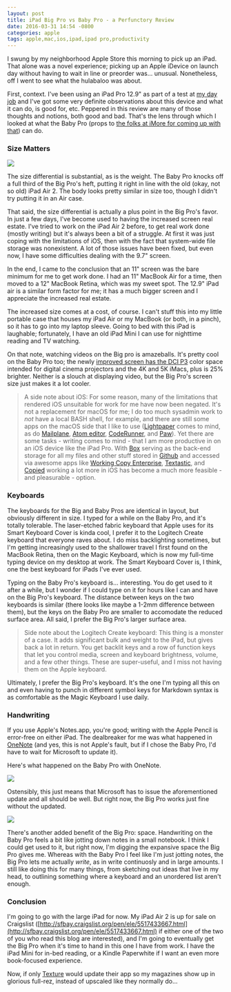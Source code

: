 ```yaml
---
layout: post
title: iPad Big Pro vs Baby Pro - a Perfunctory Review
date: 2016-03-31 14:54 -0800
categories: apple
tags: apple,mac,ios,ipad,ipad pro,productivity
---
```


I swung by my neighborhood Apple Store this morning to pick up an iPad. That alone was a novel experience; picking up an Apple iDevice on launch day without having to wait in line or preorder was... unusual. Nonetheless, off I went to see what the hulabaloo was about.

First, context. I've been using an iPad Pro 12.9" as part of a test at [my day job](https://box.com) and I've got some very definite observations about this device and what it can do, is good for, etc. Peppered in this review are many of those thoughts and notions, both good and bad. That's the lens through which I looked at what the Baby Pro (props to [the folks at iMore for coming up with that](http://imore.com)) can do. 

<!-- more -->

### Size Matters

![](http://lowlyadmin.com/img/2016-03-31-babypro-vs-bigpro.png)

The size differential is substantial, as is the weight. The Baby Pro knocks off a full third of the Big Pro's heft, putting it right in line with the old (okay, not so old) iPad Air 2. The body looks pretty similar in size too, though I didn't try putting it in an Air case.

That said, the size differential is actually a plus point in the Big Pro's favor. In just a few days, I've become used to having the increased screen real estate. I've tried to work on the iPad Air 2 before, to get real work done (mostly writing) but it's always been a bit of a struggle. At first it was just coping with the limitations of iOS, then with the fact that system-wide file storage was nonexistent. A lot of those issues have been fixed, but even now, I have some difficulties dealing with the 9.7" screen. 

In the end, I came to the conclusion that an 11" screen was the bare minimum for me to get work done. I had an 11" MacBook Air for a time, then moved to a 12" MacBook Retina, which was my sweet spot. The 12.9" iPad air is a similar form factor for me; it has a much bigger screen and I appreciate the increased real estate. 

The increased size comes at a cost, of course. I can't stuff this into my little portable case that houses my iPad Air or my MacBook (or both, in a pinch), so it has to go into my laptop sleeve. Going to bed with this iPad is laughable; fortunately, I have an old iPad Mini I can use for nighttime reading and TV watching. 

On that note, watching videos on the Big pro is amazeballs. It's pretty cool on the Baby Pro too; the newly [improved screen has the DCI P3](http://arstechnica.com/apple/2016/03/the-9-7-inch-ipad-pro-review-what-makes-something-pro-anyway/) color space intended for digital cinema projectors and the 4K and 5K iMacs, plus is 25% brighter. Neither is a slouch at displaying video, but the Big Pro's screen size just makes it a lot cooler. 

> A side note about iOS: For some reason, many of the limitations that rendered iOS unsuitable for work for me have now been negated. It's not a replacement for macOS for me; I do too much sysadmin work to _not_ have a local BASH shell, for example, and there are still some apps on the macOS side that I like to use ([Lightpaper](http://lightpaper.42squares.in/) comes to mind, as do [Mailplane](http://https://mailplaneapp.com/), [Atom editor](https://atom.io/), [CodeRunner](https://coderunnerapp.com/), and [Paw](https://luckymarmot.com/)). Yet there are some tasks - writing comes to mind - that I am more productive in on an iOS device like the iPad Pro. With [Box](http://box.com) serving as the back-end storage for all my files and other stuff stored in [Github](http://github.com) and accessed via awesome apps like [Working Copy Enterprise](https://appsto.re/us/aEqH5.i), [Textastic](https://appsto.re/us/1LLI-.i), and [Copied](https://appsto.re/us/1e2I8.i) working a lot more in iOS has become a much more feasible - and pleasurable - option. 

### Keyboards

The keyboards for the Big and Baby Pros are identical in layout, but obviously different in size. I typed for a while on the Baby Pro, and it's totally tolerable. The laser-etched fabric keyboard that Apple uses for its Smart Keyboard Cover is kinda cool, I prefer it to the Logitech Create keyboard that everyone raves about. I do miss backlighting sometimes, but I'm getting increasingly used to the shallower travel I first found on the MacBook Retina, then on the Magic Keyboard, which is now my full-time typing device on my desktop at work. The Smart Keyboard Cover is, I think, one the best keyboard for iPads I've ever used. 

Typing on the Baby Pro's keyboard is... interesting. You do get used to it after a while, but I wonder if I could type on it for hours like I can and have on the Big Pro's keyboard. The distance between keys on the two keyboards is similar (there looks like maybe a 1-2mm difference between them), but the keys on the Baby Pro are smaller to accomodate the reduced surface area. All said, I prefer the Big Pro's larger surface area.

> Side note about the Logitech Create keyboard: This thing is a monster of a case. It adds significant bulk and weight to the iPad, but gives back a lot in return. You get backlit keys and a row of function keys that let you control media, screen and keyboard brightness, volume, and a few other things. These are super-useful, and I miss not having them on the Apple keyboard. 

Ultimately, I prefer the Big Pro's keyboard. It's the one I'm typing all this on and even having to punch in different symbol keys for Markdown syntax is as comfortable as the Magic Keyboard I use daily.

### Handwriting

If you use Apple's Notes.app, you're good; writing with the Apple Pencil is error-free on either iPad. The dealbreaker for me was what happened in [OneNote](http://onenote.com) (and yes, this is not Apple's fault, but if I chose the Baby Pro, I'd have to wait for Microsoft to update it). 

Here's what happened on the Baby Pro with OneNote.

![](http://lowlyadmin.com/img/2016-03-31-writing-babypro.png)

Ostensibly, this just means that Microsoft has to issue the aforementioned update and all should be well. But right now, the Big Pro works just fine without the updated.

![](http://lowlyadmin.com/img/2016-03-31-writing-bigpro.png)

There's another added benefit of the Big Pro: space. Handwriting on the Baby Pro feels a bit like jotting down notes in a small notebook. I think I could get used to it, but right now, I'm digging the expansive space the Big Pro gives me. Whereas with the Baby Pro I feel like I'm just jotting notes, the Big Pro lets me actually _write_, as in write continuosly and in large amounts. I still like doing this for many things, from sketching out ideas that live in my head, to outlining something where a keyboard and an unordered list aren't enough.

### Conclusion

I'm going to go with the large iPad for now. My iPad Air 2 is up for sale on Craigslist ([http://sfbay.craigslist.org/pen/ele/5517433667.html](http://sfbay.craigslist.org/pen/ele/5517433667.html) if either one of the two of you who read this blog are interested), and I'm going to eventually get the Big Pro when it's time to hand in this one I have from work. I have the iPad Mini for in-bed reading, or a Kindle Paperwhite if I want an even more book-focused experience.

Now, if only [Texture](http://nextissue.com) would update their app so my magazines show up in glorious full-rez, instead of upscaled like they normally do...